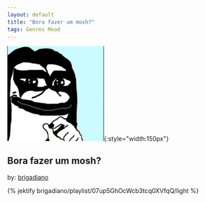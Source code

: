```yaml
---
layout: default
title: "Bora fazer um mosh?"
tags: Genres Mood
---
```

![Pepe](/assets/img/mosh.png){:style="width:150px"}
## Bora fazer um mosh?
by: [brigadiano](https://open.spotify.com/user/brigadiano)



{% jektify brigadiano/playlist/07up5GhOcWcb3tcq0XVfqQ/light %}